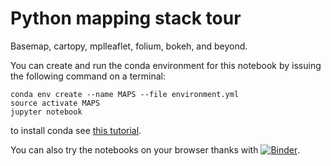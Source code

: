 # Python mapping stack tour

Basemap, cartopy, mplleaflet, folium, bokeh, and beyond.

You can create and run the conda environment for this notebook by issuing the following command on a terminal:

```shell
conda env create --name MAPS --file environment.yml
source activate MAPS
jupyter notebook
```

to install conda see [this tutorial](https://github.com/ocefpaf/python_mapping_stack_tour).

You can also try the notebooks on your browser thanks with [![Binder](https://mybinder.org/badge.svg)](https://mybinder.org/v2/gh/ocefpaf/python_mapping_stack_tour/master).
